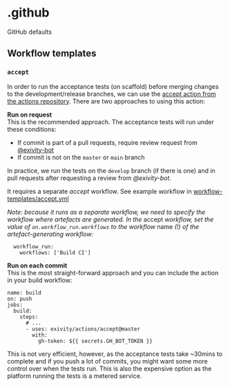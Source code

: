 # .github

GitHub defaults

## Workflow templates

### `accept`

In order to run the acceptance tests (on scaffold) before merging changes to the
development/release branches, we can use the [accept action from the actions
repository](https://github.com/exivity/actions#accept). There are two approaches
to using this action:

**Run on request**  
This is the recommended approach. The acceptance tests will run under these
conditions:
- If commit is part of a pull requests, require review request from 
  [@exivity-bot](github.com/exivity-bot)
- If commit is not on the `master` or `main` branch

In practice, we run the tests on the `develop` branch (if there is one) and in
pull requests after requesting a review from _@exivity-bot_.

It requires a separate _accept_ workflow. See example workflow in
[workflow-templates/accept.yml](https://github.com/exivity/.github/blob/main/workflow-templates/accept.yml)

_Note: because it runs as a separate workflow, we need to specify the workflow
where artefacts are generated. In the_ accept _workflow, set the value of 
`on.workflow_run.workflows` to the workflow_ name _(!) of the artefact-generating
workflow:_

```
  workflow_run:
    workflows: ['Build CI']
```

**Run on each commit**  
This is the most straight-forward approach and you can include the action in
your build workflow:

```
name: build
on: push
jobs:
  build:
    steps:
      # ...
      - uses: exivity/actions/accept@master
        with:
          gh-token: ${{ secrets.GH_BOT_TOKEN }}
```

This is not very efficient, however, as the acceptance tests take ~30mins to
complete and if you push a lot of commits, you might want some more control over
when the tests run. This is also the expensive option as the platform running
the tests is a metered service.
